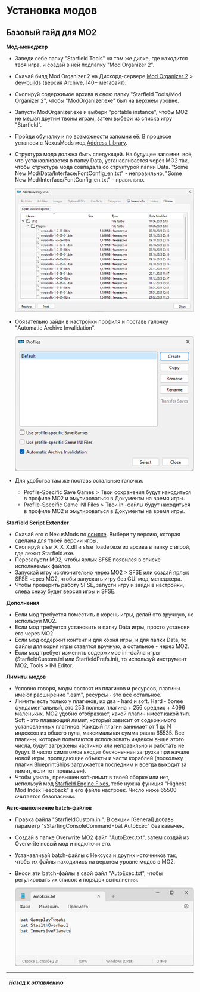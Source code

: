 # Установка модов

## Базовый гайд для MO2

**Мод-менеджер**

+ Заведи себе папку "Starfield Tools" на том же диске, где находится твоя игра, и создай в ней подпапку "Mod Organizer 2".
+ Скачай билд Mod Organizer 2 на Дискорд-сервере [Mod Organizer 2](https://link.meridiano-web.com/mo2devs) > [dev-builds](https://discord.com/channels/265929299490635777/379225566122999808) (версия Archive, 140+ мегабайт).
+ Скопируй содержимое архива в свою папку "Starfield Tools/Mod Organizer 2", чтобы "ModOrganizer.exe" был на верхнем уровне.
+ Запусти ModOrganizer.exe и выбери "portable instance", чтобы MO2 не мешал другим твоим играм, затем выбери из списка игру "Starfield".
+ Пройди обучалку и по возможности запомни её. В процессе установи с NexusMods мод [Address Library](https://www.nexusmods.com/starfield/mods/3256).
+ Структура мода должна быть следующей. На будущее запомни: всё, что устанавливается в папку Data, устанавливается через MO2 так, чтобы структура мода совпадала со структурой папки Data. "Some New Mod/Data/Interface/FontConfig_en.txt" - неправильно, "Some New Mod/Interface/FontConfig_en.txt" - правильно.

    ![](Установка-модов/AddLib-FileTree.png)

+ Обязательно зайди в настройки профиля и поставь галочку "Automatic Archive Invalidation".

    ![](Установка-модов/Profile-AAI.png)

+ Для удобства там же поставь остальные галочки.
    + Profile-Specific Save Games > Твои сохранения будут находиться в профиле MO2 и эмулироваться в Документы на время игры.
    + Profile-Specific Game INI Files > Твои ini-файлы будут находиться в профиле MO2 и эмулироваться в Документы на время игры.

**Starfield Script Extender**

+ Скачай его с NexusMods по [ссылке](https://www.nexusmods.com/starfield/mods/106). Выбери ту версию, которая сделана для твоей версии игры.
+ Скопируй sfse_X_X_X.dll и sfse_loader.exe из архива в папку с игрой, где лежит Starfield.exe.
+ Перезапусти MO2, чтобы ярлык SFSE появился в списке исполняемых файлов.
+ Запускай игру исключительно через MO2 > SFSE или создай ярлык SFSE через MO2, чтобы запускать игру без GUI мод-менеджера.
+ Чтобы проверить работу SFSE, запусти игру и зайди в настройки, слева снизу будет версия игры и SFSE.

**Дополнения**

+ Если мод требуется поместить в корень игры, делай это вручную, не используй MO2.
+ Если мод требуется установить в папку Data игры, просто установи его через MO2.
+ Если мод содержит контент и для корня игры, и для папки Data, то файлы для корня игры ставятся вручную, а остальное - через MO2.
+ Если мод требует изменить содержимое ini-файла игры (StarfieldCustom.ini или StarfieldPrefs.ini), то используй инструмент MO2, Tools > INI Editor.

**Лимиты модов**

+ Условно говоря, моды состоят из плагинов и ресурсов, плагины имеют расширение ".esm", ресурсы - это всё остальное.
+ Лимиты есть только у плагинов, их два - hard и soft. Hard - более фундаментальный, это 253 полных плагина + 256 средних + 4096 маленьких. MO2 удобно отображает, какой плагин имеет какой тип. Soft - это плавающий лимит, который зависит от содержимого установленных плагинов. Каждый плагин занимает от 1 до N индексов из общего пула, максимальная сумма равна 65535. Все плагины, которые попытаются использовать индексы выше этого числа, будут загружены частично или неправильно и работать не будут. В число симптомов входит бесконечная загрузка при начале новой игры, пропадающие объекты и части кораблей (поскольку плагин BlueprintShips загружается последним и всегда выходит за лимит, если тот превышен).
+ Чтобы узнать, превышен soft-лимит в твоей сборке или нет, используй мод [Starfield Engine Fixes](https://www.nexusmods.com/starfield/mods/10457), тебе нужна функция "Highest Mod Index Feedback" в его файле настроек. Число ниже 65500 считается безопасным.

**Авто-выполнение batch-файлов**

+ Правка файла "StarfieldCustom.ini". В секции [General] добавь параметр "sStartingConsoleCommand=bat AutoExec" без кавычек.
+ Создай в папке Overwrite MO2 файл "AutoExec.txt", затем создай из Overwrite новый мод и подключи его.
+ Устанавливай batch-файлы с Нексуса и других источников так, чтобы их файлы находились на верхнем уровне модов в MO2.
+ Вноси эти batch-файлы в свой файл "AutoExec.txt", чтобы регулировать их список и порядок выполнения.

    ![](Установка-модов/Batch-AutoExec.png)

------

|[*Назад к оглавлению*](https://github.com/Meridiano/Starfield-Head)|
|:---:|